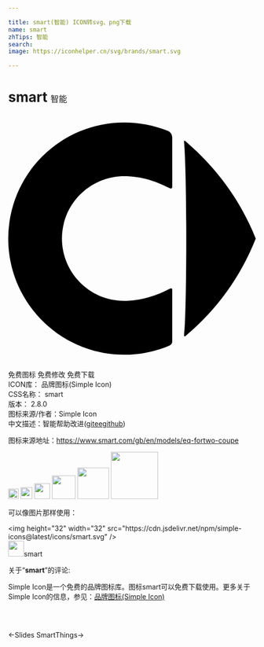 ```yaml
---

title: smart(智能) ICON转svg、png下载
name: smart
zhTips: 智能
search: 
image: https://iconhelper.cn/svg/brands/smart.svg

---
```


# smart  <small style="font-size: 60%;font-weight: 100">智能</small>

<div id="svg" class="svg-wrap">
<svg role="img" viewBox="0 0 24 24" xmlns="http://www.w3.org/2000/svg"><title>smart icon</title><path d="M17.048 2.611c.318 3.819.248 16.941.012 18.605-.016.125-.018.341.113.239A23.879 23.879 0 0 0 24 12.003c-1.467-3.684-3.722-6.74-6.604-9.258-.167-.147-.267-.229-.314-.229-.03 0-.04.03-.034.095M0 12.002c0 6.215 5.064 11.252 11.245 11.252 1.612 0 3.138-.35 4.332-.86.34-.146.32-.377.325-.478l.001-4.945c0-.244-.192-.139-.29-.087-2.292 1.228-4.374 1.15-4.374 1.15-3.416 0-6.032-2.797-6.032-6.03 0-3.306 2.671-6.055 6.049-6.055 1.788 0 3.19.56 4.385 1.164.106.054.256.042.263-.117l-.002-4.729s.023-.53-.42-.705C13.951.96 12.584.746 11.26.746A11.245 11.245 0 0 0 0 12.002Z"/></svg>
</div>
<detail full-name='smart'></detail>

<div class="detail-page">
<p>
<span><span class="badge-success badge">免费图标</span> <span class="badge-success badge">免费修改</span>  <span class="badge-success badge">免费下载</span> </span>
<br/>
<span>
ICON库：
<span class="badge-secondary badge">品牌图标(Simple Icon)</span> 
</span>
<br/>
<span>
CSS名称：
<span class="badge-secondary badge">smart</span> 
</span>

<br/>
<span>
版本：
<span class="badge-secondary badge">2.8.0</span> 
</span>
<br/>
<span>图标来源/作者：<span class="badge-light badge">Simple Icon</span></span> 
<br/>
<span class="zh-detail">中文描述：<span class="badge-primary badge">智能</span><span class="help-link"><span>帮助改进</span>(<a href="https://gitee.com/liuwave/icon-helper/edit/master/json/brands/smart.json" target="_blank" rel="noopener noreferrer">gitee</a><a href="https://github.com/liuwave/icon-helper/edit/master/json/brands/smart.json" target="_blank" rel="noopener noreferrer">github</a></span>)</span><br/>
</p>
</div><div class="description description alert alert-light"><p>图标来源地址：<a href="https://www.smart.com/gb/en/models/eq-fortwo-coupe" target="_blank" rel="noopener noreferrer">https://www.smart.com/gb/en/models/eq-fortwo-coupe</a></p></div>
<div class="alert alert-dark">
<img height="21" width="21" src="https://cdn.jsdelivr.net/npm/simple-icons@latest/icons/smart.svg" />
<img height="24" width="24" src="https://cdn.jsdelivr.net/npm/simple-icons@latest/icons/smart.svg" />
<img height="32" width="32" src="https://cdn.jsdelivr.net/npm/simple-icons@latest/icons/smart.svg" />
<img height="48" width="48" src="https://cdn.jsdelivr.net/npm/simple-icons@latest/icons/smart.svg" />
<img height="64" width="64" src="https://cdn.jsdelivr.net/npm/simple-icons@latest/icons/smart.svg" />
<img height="96" width="96" src="https://cdn.jsdelivr.net/npm/simple-icons@latest/icons/smart.svg" />

</div>
<div>
  <p>可以像图片那样使用：    
  </p>
  <div class="alert alert-primary" style="font-size: 14px">
    &lt;img height="32" width="32" src="https://cdn.jsdelivr.net/npm/simple-icons@latest/icons/smart.svg" /&gt;
    <copy-btn content='<img height="32" width="32" src="https://cdn.jsdelivr.net/npm/simple-icons@latest/icons/smart.svg" />'></copy-btn>
  </div>
  <div class="alert alert-secondary">
    <img height="32" width="32" src="https://cdn.jsdelivr.net/npm/simple-icons@latest/icons/smart.svg" />smart
    <copy-btn content="smart" btn-title="复制图标名称"></copy-btn>
  </div>
</div>
<div class="icon-detail__container">
<p>关于“<b>smart</b>”的评论:</p>
</div>
<Vssue title="关于“smart”的评论" />
<div><p>Simple Icon是一个免费的品牌图标库。图标smart可以免费下载使用。更多关于  Simple Icon的信息，参见：<a target="_blank" href="https://iconhelper.cn/brands.html">品牌图标(Simple Icon)</a>
</p></div>


<div style="padding:2rem 0 " class="page-nav"><p class="inner"><span class="prev">←<router-link to="/icon/slides.html">Slides</router-link></span> <span class="next"><router-link to="/icon/smartthings.html">SmartThings</router-link>→</span></p></div>
